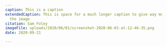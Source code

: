 ```yaml
---
caption: This is a caption
extendedCaption: This is space for a much longer caption to give way more detail about
  the image
citation: Sam Foley
imageFile: uploads/2020/06/01/screenshot-2020-06-01-at-12-46-35.png
date: 2020-09-21

---
```

